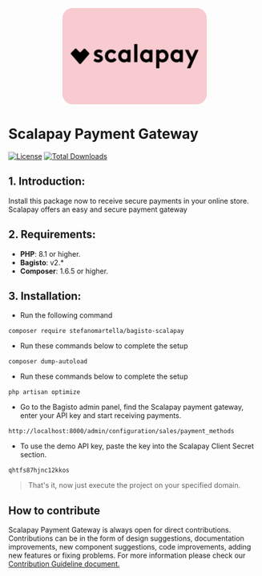 <p align="center"><img src="src/Resources/assets/images/scalapay.svg" width="288"></p>

# Scalapay Payment Gateway
[![License](https://badgen.net/github/license/StefanoMartella/bagisto-scalapay)](https://github.com/StefanoMartella/bagisto-scalapay/blob/master/LICENSE)
[![Total Downloads](https://badgen.net/npm/dm/bagisto-scalapay)]([StefanoMartella/bagisto-scalapay](https://github.com/StefanoMartella/bagisto-scalapay))

## 1. Introduction:

Install this package now to receive secure payments in your online store. Scalapay offers an easy and secure payment gateway

## 2. Requirements:

* **PHP**: 8.1 or higher.
* **Bagisto**: v2.*
* **Composer**: 1.6.5 or higher.

## 3. Installation:

- Run the following command
```
composer require stefanomartella/bagisto-scalapay
```

- Run these commands below to complete the setup
```
composer dump-autoload
```

- Run these commands below to complete the setup
```
php artisan optimize
```

- Go to the Bagisto admin panel, find the Scalapay payment gateway, enter your API key and start receiving payments.
```
http://localhost:8000/admin/configuration/sales/payment_methods
```

- To use the demo API key, paste the key into the Scalapay Client Secret section.
```
qhtfs87hjnc12kkos
```

> That's it, now just execute the project on your specified domain.

## How to contribute
Scalapay Payment Gateway is always open for direct contributions. Contributions can be in the form of design suggestions, documentation improvements, new component suggestions, code improvements, adding new features or fixing problems. For more information please check our [Contribution Guideline document.](https://github.com/StefanoMartella/bagisto-scalapay/blob/master/CONTRIBUTING.md)